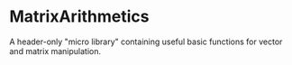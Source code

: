 # MatrixArithmetics
A header-only "micro library" containing useful basic functions for vector and matrix manipulation.
